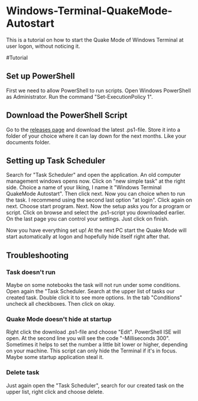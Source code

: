 # Windows-Terminal-QuakeMode-Autostart
This is a tutorial on how to start the Quake Mode of Windows Terminal at user logon, without noticing it.

#Tutorial

## Set up PowerShell
First we need to allow PowerShell to run scripts. Open Windows PowerShell as Administrator. Run the command "Set-ExecutionPolicy 1".

## Download the PowerShell Script
Go to the [releases page](https://github.com/Armin2208/Windows-Terminal-QuakeMode-Autostart/releases) and download the latest .ps1-file.
Store it into a folder of your choice where it can lay down for the next months. Like your documents folder.

## Setting up Task Scheduler
Search for "Task Scheduler" and open the application. An old computer management windows opens now. Click on "new simple task" at the right side.
Choice a name of your liking, I name it "Windows Terminal QuakeMode Autostart". Then click next.
Now you can choice when to run the task. I recommend using the second last option "at login". Click again on next.
Choose start program. Next.
Now the setup asks you for a program or script. Click on browse and select the .ps1-script you downloaded earlier.
On the last page you can control your settings. Just click on finish.

Now you have everything set up! At the next PC start the Quake Mode will start automatically at logon and hopefully hide itself right after that.

## Troubleshooting
### Task doesn't run
Maybe on some notebooks the task will not run under some conditions.
Open again the "Task Scheduler. Search at the upper list of tasks our created task. Double click it to see more options.
In the tab "Conditions" uncheck all checkboxes. Then click on okay.

### Quake Mode doesn't hide at startup
Right click the download .ps1-file and choose "Edit". PowerShell ISE will open. At the second line you will see the code "-Milliseconds 300". Sometimes it helps to set the number a little bit lower or higher, depending on your machine.
This script can only hide the Terminal if it's in focus. Maybe some startup application steal it.

### Delete task
Just again open the "Task Scheduler", search for our created task on the upper list, right click and choose delete.
